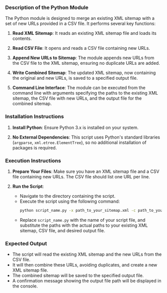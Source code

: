 ### Description of the Python Module

The Python module is designed to merge an existing XML sitemap with a set of new URLs provided in a CSV file. It performs several key functions:

1. **Read XML Sitemap**: It reads an existing XML sitemap file and loads its contents.

2. **Read CSV File**: It opens and reads a CSV file containing new URLs.

3. **Append New URLs to Sitemap**: The module appends new URLs from the CSV file to the XML sitemap, ensuring no duplicate URLs are added.

4. **Write Combined Sitemap**: The updated XML sitemap, now containing the original and new URLs, is saved to a specified output file.

5. **Command Line Interface**: The module can be executed from the command line with arguments specifying the paths to the existing XML sitemap, the CSV file with new URLs, and the output file for the combined sitemap.

### Installation Instructions

1. **Install Python**: Ensure Python 3.x is installed on your system.

2. **No External Dependencies**: This script uses Python's standard libraries (`argparse`, `xml.etree.ElementTree`), so no additional installation of packages is required.

### Execution Instructions

1. **Prepare Your Files**: Make sure you have an XML sitemap file and a CSV file containing new URLs. The CSV file should list one URL per line.

2. **Run the Script**:
   - Navigate to the directory containing the script.
   - Execute the script using the following command:
     ```bash
     python script_name.py -x path_to_your_sitemap.xml -c path_to_your_new_urls.csv -o path_to_output_sitemap.xml
     ```
   - Replace `script_name.py` with the name of your script file, and substitute the paths with the actual paths to your existing XML sitemap, CSV file, and desired output file.

### Expected Output

- The script will read the existing XML sitemap and the new URLs from the CSV file.
- It will then combine these URLs, avoiding duplicates, and create a new XML sitemap file.
- The combined sitemap will be saved to the specified output file.
- A confirmation message showing the output file path will be displayed in the console.
